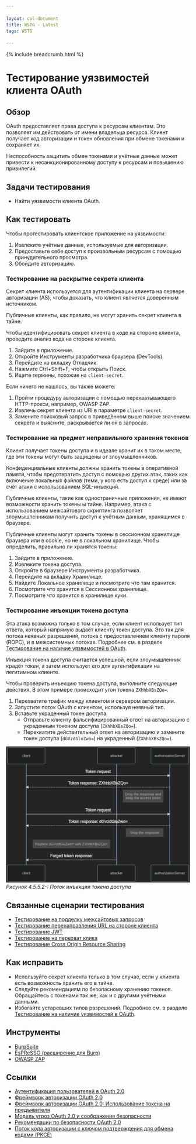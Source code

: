 ```yaml
---

layout: col-document
title: WSTG - Latest
tags: WSTG

---
```


{% include breadcrumb.html %}
# Тестирование уязвимостей клиента OAuth

## Обзор

OAuth предоставляет права доступа к ресурсам клиентам. Это позволяет им действовать от имени владельца ресурса. Клиент получает код авторизации и токен обновления при обмене токенами и сохраняет их.

Неспособность защитить обмен токенами и учётные данные может привести к несанкционированному доступу к ресурсам и повышению привилегий.

## Задачи тестирования

- Найти уязвимости клиента OAuth.

## Как тестировать

Чтобы протестировать клиентское приложение на уязвимости:

1. Извлеките учётные данные, используемые для авторизации.
2. Предоставьте себе доступ к произвольным ресурсам с помощью принудительного просмотра.
3. Обойдите авторизацию.

### Тестирование на раскрытие секрета клиента

Секрет клиента используется для аутентификации клиента на сервере авторизации (AS), чтобы доказать, что клиент является доверенным источником.

Публичные клиенты, как правило, не могут хранить секрет клиента в тайне.

Чтобы идентифицировать секрет клиента в коде на стороне клиента, проведите анализ кода на стороне клиента.

1. Зайдите в приложение.
2. Откройте Инструменты разработчика браузера (DevTools).
3. Перейдите на вкладку Отладчик.
4. Нажмите Ctrl+Shift+F, чтобы открыть Поиск.
5. Ищите термины, похожие на `client-secret`.

Если ничего не нашлось, вы также можете:

1. Пройти процедуру авторизации с помощью перехватывающего HTTP-прокси, например, OWASP ZAP.
2. Извлечь секрет клиента из URI в параметре `client-secret`.
3. Замените поисковый запрос в приведённом выше поиске значением секрета и выясните, раскрывается ли он в запросах.

### Тестирование на предмет неправильного хранения токенов

Клиент получает токены доступа и в идеале хранит их в таком месте, где эти токены могут быть защищены от злоумышленников.

Конфиденциальные клиенты должны хранить токены в оперативной памяти, чтобы предотвратить доступ с помощью других атак, таких как включение локальных файлов (теми, у кого есть доступ к среде) или за счёт атаки с использованием SQL-инъекций.

Публичные клиенты, такие как одностраничные приложения, не имеют возможности хранить токены ы тайне. Например, атака с использованием межсайтового скриптинга позволяет злоумышленникам получить доступ к учётным данным, хранящимся в браузере.

Публичные клиенты могут хранить токены в сессионном хранилище браузера или в cookie, но не в локальном хранилище. Чтобы определить, правильно ли хранятся токены:

1. Зайдите в приложение.
2. Извлеките токена доступа.
3. Откройте в браузере Инструменты разработчика.
4. Перейдите на вкладку Хранилище.
5. Найдите Локальное хранилище и посмотрите что там хранится.
6. Посмотрите что хранится в Сессионном хранилище.
7. Посмотрите что хранится в хранилище куки.

### Тестирование инъекции токена доступа

Эта атака возможна только в том случае, если клиент использует тип ответа, который напрямую выдаёт клиенту токен доступа. Это так для потока неявных разрешений, потока с предоставлением клиенту пароля (ROPC), и в межсистемных потоках. Подробнее см. в разделе [Тестирование на наличие уязвимостей в OAuth](05-Testing_for_OAuth_Weaknesses.md).

Инъекция токена доступа считается успешной, если злоумышленник крадёт токен, а затем использует его для аутентификации на легитимном клиенте.

Чтобы проверить инъекцию токена доступа, выполните следующие действия. В этом примере происходит угон токена `ZXhhbXBsZQo=`.

1. Перехватите трафик между клиентом и сервером авторизации.
2. Запустите поток OAuth с клиентом, используя неявный тип.
3. Вставьте украденный токен доступа:
    - Отправьте клиенту фальсифицированный ответ на авторизацию с украденным токеном доступа (`ZXhhbXBsZQo=`).
    - Перехватите действительный ответ на авторизацию и замените токен доступа (`dGVzdGluZwo=`) на украденный (`ZXhhbXBsZQo=`).

![A diagram of the access token injection flow](images/token-injection.png)\
*Рисунок 4.5.5.2-: Поток инъекции токена доступа*

## Связанные сценарии тестирования

- [Тестирование на подделку межсайтовых запросов](../06-Session_Management_Testing/05-Testing_for_Cross_Site_Request_Forgery.md)
- [Тестирование перенаправления URL на стороне клиента](../11-Client-side_Testing/04-Testing_for_Client-side_URL_Redirect.md)
- [Тестирование JWT](../06-Session_Management_Testing/10-Testing_JSON_Web_Tokens.md)
- [Тестирование на перехват клика](../11-Client-side_Testing/09-Testing_for_Clickjacking.md)
- [Тестирование Cross Origin Resource Sharing](../11-Client-side_Testing/07-Testing_Cross_Origin_Resource_Sharing.md)

## Как исправить

- Используйте секрет клиента только в том случае, если у клиента есть возможность хранить его в тайне.
- Следуйте рекомендациям по безопасному хранению токенов. Обращайтесь с токенами так же, как и с другими учётными данными.
- Избегайте устаревших типов разрешений. Подробнее см. в разделе [Тестирование на наличие уязвимостей в OAuth](05-Testing_for_OAuth_Weaknesses.md).

## Инструменты

- [BurpSuite](https://portswigger.net/burp/releases)
- [EsPReSSO (расширение для Burp)](https://github.com/portswigger/espresso)
- [OWASP ZAP](https://www.zaproxy.org/)

## Ссылки

- [Аутентификация пользователей в OAuth 2.0](https://oauth.net/articles/authentication/)
- [Фреймворк авторизации OAuth 2.0](https://datatracker.ietf.org/doc/html/rfc6749)
- [Фреймворк авторизации OAuth 2.0: Использование токена на предъявителя](https://datatracker.ietf.org/doc/html/rfc6750)
- [Модель угроз OAuth 2.0 и соображения безопасности](https://datatracker.ietf.org/doc/html/rfc6819)
- [Рекомендации по безопасности OAuth 2.0](https://datatracker.ietf.org/doc/html/draft-ietf-oauth-security-topics-20)
- [Поток кода авторизации с ключом подтверждения для обмена кодами (PKCE)](https://auth0.com/docs/authorization/flows/authorization-code-flow-with-proof-key-for-code-exchange-pkce)
